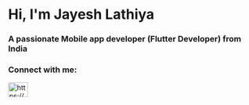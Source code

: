 <h1 align="left">Hi, I'm Jayesh Lathiya</h1>
<h3 align="left">A passionate Mobile app developer (Flutter Developer) from India</h3>

<h3 align="left">Connect with me:</h3>
<p align="left">
<a href="https://linkedin.com/in/https://www.linkedin.com/in/jayesh-lathiya/" target="blank"><img align="center" src="https://raw.githubusercontent.com/rahuldkjain/github-profile-readme-generator/master/src/images/icons/Social/linked-in-alt.svg" alt="https://www.linkedin.com/in/jayesh-lathiya/" height="30" width="40" /></a>
</p>
